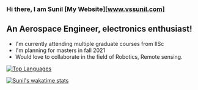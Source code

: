 ### Hi there, I am Sunil [My Website][www.vssunil.com]

## An Aerospace Engineer, electronics enthusiast!
- I'm currently attending multiple graduate courses from IISc
- I'm planning for masters in fall 2021 
- Would love to collaborate in the field of Robotics, Remote sensing.

[![Top Languages](https://github-readme-stats.vercel.app/api/top-langs/?username=PVSSLR&layout=compact)](https://github.com/anuraghazra/github-readme-stats)

[![Sunil's wakatime stats](https://github-readme-stats.vercel.app/api/wakatime?username=1fcde4a9-eb12-42c6-aeb3-1aca05e147d9)](https://github.com/anuraghazra/github-readme-stats)
